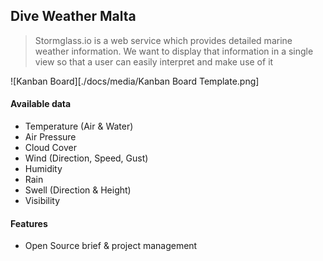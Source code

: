 ## Dive Weather Malta

> Stormglass.io is a web service which provides detailed marine weather information. We want to display that information in a single view so that a user can easily interpret and make use of it

![Kanban Board][./docs/media/Kanban Board Template.png]

#### Available data

- Temperature (Air & Water)
- Air Pressure
- Cloud Cover
- Wind (Direction, Speed, Gust)
- Humidity
- Rain
- Swell (Direction & Height)
- Visibility

#### Features

- Open Source brief &amp; project management
